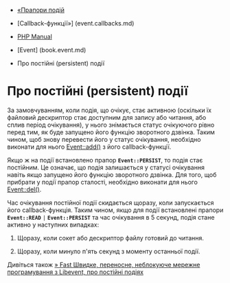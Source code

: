 - [«Прапори подій](event.flags.md)
- [Callback-функції»] (event.callbacks.md)

- [PHP Manual](index.md)
- [Event] (book.event.md)
- Про постійні (persistent) події

# Про постійні (persistent) події

За замовчуванням, коли подія, що очікує, стає активною (оскільки їх
файловий дескриптор стає доступним для запису або читання, або сплив
період очікування), у нього знімається статус очікуючого рівно перед тим,
як буде запущено його функцію зворотного дзвінка. Таким чином, щоб
знову перевести його у статус очікування, необхідно виконати для нього
[Event::add()](event.add.md) з його callback-функції.

Якщо ж на події встановлено прапор **`Event::PERSIST`**, то подія
стає постійним. Це означає, що подія залишається у статусі
очікування навіть якщо запущено його функцію зворотного дзвінка. Для того,
щоб прибрати у події прапор сталості, необхідно виконати для нього
[Event::del()](event.del.md).

Час очікування постійної події скидається щоразу, коли
запускається його callback-функція. Таким чином, якщо для події
встановлені прапори **`Event::READ`** `|` **`Event::PERSIST`** та час
очікування в 5 секунд, подія стане активно у наступних випадках:

1. Щоразу, коли сокет або дескриптор файлу готовий до читання.

2. Щоразу, коли минуло п'ять секунд з моменту останньої події.

Дивіться також [» Fast Швидке, переносне, неблокуюче мережне
програмування з Libevent, про постійні
подіях](http://www.wangafu.net/~nickm/libevent-book/Ref4_event.md#_about_event_persistence)
